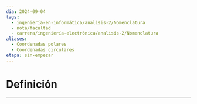```yaml
---
dia: 2024-09-04
tags:
  - ingeniería-en-informática/analisis-2/Nomenclatura
  - nota/facultad
  - carrera/ingeniería-electrónica/analisis-2/Nomenclatura
aliases:
  - Coordenadas polares
  - Coordenadas circulares
etapa: sin-empezar
---
```

# Definición
---
